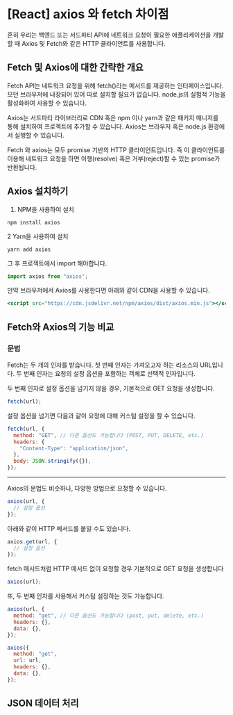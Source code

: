 # [React] axios 와 fetch 차이점

흔히 우리는 백엔드 또는 서드파티 API에 네트워크 요청이 필요한 애플리케이션을 개발할 때 Axios 및 Fetch와 같은 HTTP 클라이언트를 사용합니다.

## Fetch 및 Axios에 대한 간략한 개요

Fetch API는 네트워크 요청을 위해 fetch()라는 메서드를 제공하는 인터페이스입니다. 모던 브라우저에 내장되어 있어 따로 설치할 필요가 없습니다. node.js의 실험적 기능을 활성화하여 사용할 수 있습니다.

Axios는 서드파티 라이브러리로 CDN 혹은 npm 이나 yarn과 같은 패키지 매니저를 통해 설치하여 프로젝트에 추가할 수 있습니다. Axios는 브라우저 혹은 node.js 환경에서 실행할 수 있습니다.

Fetch 와 axios는 모두 promise 기반의 HTTP 클라이언트입니다. 즉 이 클라이언트를 이용해 네트워크 요청을 하면 이행(resolve) 혹은 거부(reject)할 수 있는 promise가 반환됩니다.

## Axios 설치하기

  1. NPM을 사용하여 설치
  ```
  npm install axios
  ```

  2 Yarn을 사용하여 설치
  ```
  yarn add axios
  ```

  그 후 프로젝트에서 import 해야합니다.
  
  ```jsx
  import axios from "axios";
  ```

  만약 브라우저에서 Axios를 사용한다면 아래와 같이 CDN을 사용할 수 있습니다.

  ```jsx
  <script src="https://cdn.jsdelivr.net/npm/axios/dist/axios.min.js"></script>
  ```

## Fetch와 Axios의 기능 비교

### 문법

Fetch는 두 개의 인자를 받습니다. 첫 번째 인자는 가져오고자 하는 리소스의 URL입니다. 두 번째 인자는 요청의 설정 옵션을 포함하는 객체로 선택적 인자입니다.

두 번째 인자로 설정 옵션을 넘기지 않을 경우, 기본적으로 GET 요청을 생성합니다.

```jsx
fetch(url);
```
설정 옵션을 넘기면 다음과 같이 요청에 대해 커스텀 설정을 할 수 있습니다.

```jsx
fetch(url, {
  method: "GET", // 다른 옵션도 가능합니다 (POST, PUT, DELETE, etc.)
  headers: {
    "Content-Type": "application/json",
  },
  body: JSON.stringify({}),
});
```

---

Axios의 문법도 비슷하나, 다양한 방법으로 요청할 수 있습니다.
```jsx
axios(url, {
  // 설정 옵션
});
```

아래와 같이 HTTP 메서드를 붙일 수도 있습니다.

```jsx
axios.get(url, {
  // 설정 옵션
});
```

fetch 메서드처럼 HTTP 메서드 없이 요청할 경우 기본적으로 GET 요청을 생성합니다

```jsx
axios(url);
```

또, 두 번째 인자를 사용해서 커스텀 설정하는 것도 가능합니다.

```jsx
axios(url, {
  method: "get", // 다른 옵션도 가능합니다 (post, put, delete, etc.)
  headers: {},
  data: {},
});
```

```jsx
axios({
  method: "get",
  url: url,
  headers: {},
  data: {},
});
```

## JSON 데이터 처리

